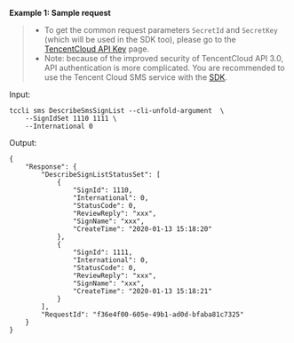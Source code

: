 **Example 1: Sample request**

>- To get the common request parameters `SecretId` and `SecretKey` (which will be used in the SDK too), please go to the [TencentCloud API Key](https://console.cloud.tencent.com/cam/capi) page.
>- Note: because of the improved security of TencentCloud API 3.0, API authentication is more complicated. You are recommended to use the Tencent Cloud SMS service with the [SDK](https://cloud.tencent.com/document/product/382/41429#SDK).

Input: 

```
tccli sms DescribeSmsSignList --cli-unfold-argument  \
    --SignIdSet 1110 1111 \
    --International 0
```

Output: 
```
{
    "Response": {
        "DescribeSignListStatusSet": [
            {
                "SignId": 1110,
                "International": 0,
                "StatusCode": 0,
                "ReviewReply": "xxx",
                "SignName": "xxx",
                "CreateTime": "2020-01-13 15:18:20"
            },
            {
                "SignId": 1111,
                "International": 0,
                "StatusCode": 0,
                "ReviewReply": "xxx",
                "SignName": "xxx",
                "CreateTime": "2020-01-13 15:18:21"
            }
        ],
        "RequestId": "f36e4f00-605e-49b1-ad0d-bfaba81c7325"
    }
}
```

